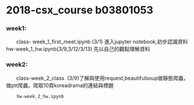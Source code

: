 # 2018-csx_course b03801053
### week1: 
        class- week_1_first_meet.ipynb (3/1) 進入jupyter notebook,初步認識資料
        hw-week_1_hw.ipynb(3/9,3/12/3/13) 先以自己的觀點理解資料
### week2:
        class-week_2_class  (3/9)了解與使用request,beautifulsoup做靜態爬蟲，做ptt爬蟲，爬取10頁koreadrama的連結與標題
        
        hw-week_2_hw.ipynb
